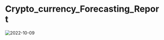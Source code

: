 # Crypto_currency_Forecasting_Report

![2022-10-09](https://user-images.githubusercontent.com/112419088/194725703-08c91d06-5c9e-4925-8433-09e82992feeb.png)
